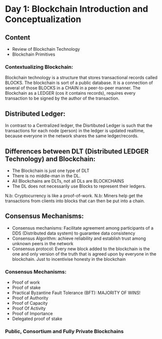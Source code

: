 # Day 1: Blockchain Introduction and Conceptualization

## Content

- Review of Blockchain Technology
- Blockchain Primitives


### Contextualizing Blockchain:

Blockchain technology is a structure that stores transactional records called BLOCKS. The blockchain is sort of a public database. It is a connection
of several of those BLOCKS in a CHAIN in a peer-to-peer manner. The Blockchain as a LEDGER (cos it contains records), requires every transaction to be signed by the
author of the transaction.


## Distributed Ledger:

In contrast to a Centralized ledger, the Disrtibuted Ledger is such that the transactions for each node (person) in the ledger is updated realtime, because everyone 
in the network shares the same ledger/records.


## Differences between DLT (Distributed LEDGER Technology) and Blockchain:

- The Blockchain is just one type of DLT
- There is no middle-man in the DL.
- All Blockchains are DLTs, not all DLs are BLOCKCHAINS
- The DL does not necessarily use Blocks to represent their ledgers.



N.b: Cryptocurrency is like a proof-of-work.
N.b: Miners help get the transactions from clients into blocks that can then be put into a chain.


## Consensus Mechanisms:

- Consensus mechanisms: Facilitate agreement among participants of a DDS (Distributed data system) to guarantee data consistency
- Consensus Algorithm: achieve reliability and establish trust among unknown peers in the network
- Consensus protocol: Every new block added to the blockchain is the one and only version of the truth that is agreed upon by everyone in the blockchain. Just to incentivise honesty in the blockchain

### Consensus Mechanisms:

- Proof of work
- Proof of stake
- Practical Byzantine Fault Tolerance (BFT): MAJORITY OF WINS! 
- Proof of Authority
- Proof of Capacity
- Proof Of Activity
- Proof of Importance
- Delegated proof of stake


### Public, Consortium and Fully Private Blockchains




